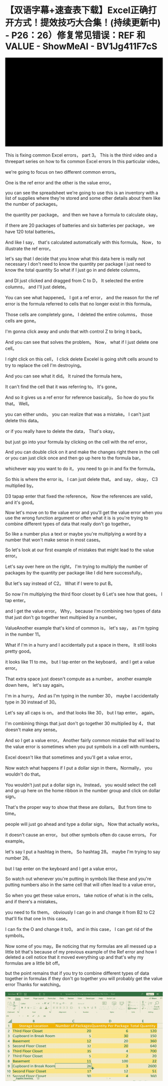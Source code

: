 # 【双语字幕+速查表下载】Excel正确打开方式！提效技巧大合集！(持续更新中) - P26：26）修复常见错误：REF 和 VALUE - ShowMeAI - BV1Jg411F7cS

![](img/9774656d6cb77a781bf14c68a3ef7483_0.png)

This is fixing common Excel errors， part 3。 This is the third video and a threepart series on how to fix common Excel errors In this particular video。

 we're going to focus on two different common errors。

 One is the ref error and the other is the value error。

 you can see the spreadsheet we're going to use this is an inventory with a list of supplies where they're stored and some other details about them like the number of packages。

 the quantity per package。 and then we have a formula to calculate okay。

 if there are 20 packages of batteries and six batteries per package， we have 120 total batteries。

 And like I say， that's calculated automatically with this formula。 Now， to illustrate the ref error。

 let's say that I decide that you know what this data here is really not necessary I don't need to know the quantity per package I just need to know the total quantity So what if I just go in and delete columns。

and DI just clicked and dragged from C to D， It selected the entire columns， and I'll just delete。

 You can see what happened。 I got a ref error， and the reason for the ref error is the formula referred to cells that no longer exist in this formula。

 Those cells are completely gone。 I deleted the entire columns， those cells are gone。

I'm gonna click away and undo that with control Z to bring it back。

 And you can see that solves the problem。 Now， what if I just delete one cell。

 I right click on this cell， I click delete Excelel is going shift cells around to try to replace the cell I'm destroying。

 And you can see what it did。 It ruined the formula here。

 It can't find the cell that it was referring to。 It's gone。

 And so it gives us a ref error for reference basically。 So how do you fix that。 Well。

 you can either undo。 you can realize that was a mistake。 I can't just delete this data。

 or if you really have to delete the data， That's okay。

 but just go into your formula by clicking on the cell with the ref error。

 And you can double click on it and make the changes right there in the cell or you can just click once and then go up here to the formula bar。

 whichever way you want to do it， you need to go in and fix the formula。

 So this is where the error is。 I can just delete that。 and say， okay， C3 multiplied by。

D3 tapap enter that fixed the reference。 Now the references are valid， and it's good。

 Now let's move on to the value error and you'll get the value error when you use the wrong function argument or often what it is is you're trying to combine different types of data that really don't go together。

 So like a number plus a text or maybe you're multiplying a word by a number that won't make sense in most cases。

 So let's look at our first example of mistakes that might lead to the value error。

 Let's say over here on the right， I'm trying to multiply the number of packages by the quantity per package like I did here successfully。

 But let's say instead of C2。 What if I were to put B。

 So now I'm multiplying the third floor closet by 6 Let's see how that goes。 I tap enter。

 and I get the value error。 Why， because I'm combining two types of data that just don't go together text multipied by a number。

ValueAnother example that's kind of common is， let's say， as I'm typing in the number 11。

 What if I'm in a hurry and I accidentally put a space in there。 It still looks pretty good。

 it looks like 11 to me。 but I tap enter on the keyboard， and I get a value error。

 That extra space just doesn't compute as a number。 another example down here。 let's say again。

 I'm in a hurry。 And as I'm typing in the number 30， maybe I accidentally type in 30 instead of 30。

 Let's say all caps is on。 and that looks like 30， but I tap enter。 again。

 I'm combining things that just don't go together 30 multiplied by 4， that doesn't make any sense。

 And so I get a value error。 Another fairly common mistake that will lead to the value error is sometimes when you put symbols in a cell with numbers。

 Excel doesn't like that sometimes and you'll get a value error。

 Now watch what happens if I put a dollar sign in there。Normally， you wouldn't do that。

 You wouldn't just put a dollar sign in。Instead， you would select the cell and go up here on the home ribbon in the number group and click on dollar sign。

 That's the proper way to show that these are dollars。 But from time to time。

 people will just go ahead and type a dollar sign。 Now that actually works。

 it doesn't cause an error。 but other symbols often do cause errors。 For example。

 let's say I put a hashtag in there。 So hashtag 28。 maybe I'm trying to say number 28。

 but I tap enter on the keyboard and I get a value error。

 So watch out whenever you're putting in symbols like these and you're putting numbers also in the same cell that will often lead to a value error。

 So when you get these value errors， take notice of what is in the cells。 and if there's a mistakes。

 you need to fix them。 obviously I can go in and change it from B2 to C2 that'll fix that one In this case。

 I can fix the O and change it to0。 and in this case， I can get rid of the symbols。

 Now some of you may。Be noticing that my formulas are all messed up a little bit that's because of my previous example of the Ref error and how I deleted a cell notice that it moved everything up and that's why my formulas are a little bit off。

 but the point remains that if you try to combine different types of data together in formulas if they don't go together you will probably get the value error Thanks for watching。



![](img/9774656d6cb77a781bf14c68a3ef7483_2.png)